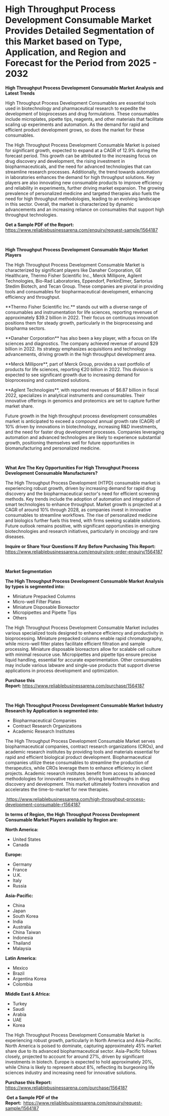 <p><h1>High Throughput Process Development Consumable Market Provides Detailed Segmentation of this Market based on Type, Application, and Region and Forecast for the Period from 2025 - 2032</h1></p><p><strong>High Throughput Process Development Consumable Market Analysis and Latest Trends</strong></p>
<p><p>High Throughput Process Development Consumables are essential tools used in biotechnology and pharmaceutical research to expedite the development of bioprocesses and drug formulations. These consumables include microplates, pipette tips, reagents, and other materials that facilitate scaling up experiments and automation. As the demand for rapid and efficient product development grows, so does the market for these consumables.</p><p>The High Throughput Process Development Consumable Market is poised for significant growth, expected to expand at a CAGR of 12.9% during the forecast period. This growth can be attributed to the increasing focus on drug discovery and development, the rising investment in biopharmaceuticals, and the need for advanced technologies that can streamline research processes. Additionally, the trend towards automation in laboratories enhances the demand for high throughput solutions. Key players are also innovating new consumable products to improve efficiency and reliability in experiments, further driving market expansion. The growing prevalence of personalized medicine and targeted therapies also fuels the need for high throughput methodologies, leading to an evolving landscape in this sector. Overall, the market is characterized by dynamic advancements and an increasing reliance on consumables that support high throughput technologies.</p></p>
<p><strong>Get a Sample PDF of the Report:&nbsp;</strong> <a href="https://www.reliablebusinessarena.com/enquiry/request-sample/1564187?utm_campaign=3292&utm_medium=2&utm_source=Github&utm_content=ia&utm_term=14042025&utm_id=high-throughput-process-development-consumable">https://www.reliablebusinessarena.com/enquiry/request-sample/1564187</a></p>
<p>&nbsp;</p>
<p><strong>High Throughput Process Development Consumable Major Market Players</strong></p>
<p><p>The High Throughput Process Development Consumable Market is characterized by significant players like Danaher Corporation, GE Healthcare, Thermo Fisher Scientific Inc., Merck Millipore, Agilent Technologies, Bio-Rad Laboratories, Eppendorf, PerkinElmer, Sartorius Stedim Biotech, and Tecan Group. These companies are pivotal in providing tools and consumables for biopharmaceutical development, enhancing efficiency and throughput.</p><p>**Thermo Fisher Scientific Inc.** stands out with a diverse range of consumables and instrumentation for life sciences, reporting revenues of approximately $39.2 billion in 2022. Their focus on continuous innovation positions them for steady growth, particularly in the bioprocessing and biopharma sectors.</p><p>**Danaher Corporation** has also been a key player, with a focus on life sciences and diagnostics. The company achieved revenue of around $29 billion in 2022. Its strategy emphasizes acquisitions and technology advancements, driving growth in the high throughput development area.</p><p>**Merck Millipore**, part of Merck Group, provides a vast portfolio of products for life sciences, reporting €20 billion in 2022. This division is expected to see significant growth due to increasing demand for bioprocessing and customized solutions.</p><p>**Agilent Technologies**, with reported revenues of $6.87 billion in fiscal 2022, specializes in analytical instruments and consumables. Their innovative offerings in genomics and proteomics are set to capture further market share.</p><p>Future growth in the high throughput process development consumables market is anticipated to exceed a compound annual growth rate (CAGR) of 10% driven by innovations in biotechnology, increasing R&D investments, and the need for faster drug development processes. Companies leveraging automation and advanced technologies are likely to experience substantial growth, positioning themselves well for future opportunities in biomanufacturing and personalized medicine.</p></p>
<p>&nbsp;</p>
<p><strong>What Are The Key Opportunities For High Throughput Process Development Consumable Manufacturers?</strong></p>
<p><p>The High Throughput Process Development (HTPD) consumable market is experiencing robust growth, driven by increasing demand for rapid drug discovery and the biopharmaceutical sector's need for efficient screening methods. Key trends include the adoption of automation and integration of smart technologies to enhance throughput. Market growth is projected at a CAGR of around 10% through 2028, as companies invest in innovative consumables to streamline workflows. The rise of personalized medicine and biologics further fuels this trend, with firms seeking scalable solutions. Future outlook remains positive, with significant opportunities in emerging biotechnologies and research initiatives, particularly in oncology and rare diseases.</p></p>
<p><strong>Inquire or Share Your Questions If Any Before Purchasing This Report:</strong> <a href="https://www.reliablebusinessarena.com/enquiry/pre-order-enquiry/1564187?utm_campaign=3292&utm_medium=2&utm_source=Github&utm_content=ia&utm_term=14042025&utm_id=high-throughput-process-development-consumable">https://www.reliablebusinessarena.com/enquiry/pre-order-enquiry/1564187</a></p>
<p>&nbsp;</p>
<p><strong>Market Segmentation</strong></p>
<p><strong>The High Throughput Process Development Consumable Market Analysis by types is segmented into:</strong></p>
<p><ul><li>Miniature Prepacked Columns</li><li>Micro-well Filter Plates</li><li>Miniature Disposable Bioreactor</li><li>Micropipettes and Pipette Tips</li><li>Others</li></ul></p>
<p><p>The High Throughput Process Development Consumable Market includes various specialized tools designed to enhance efficiency and productivity in bioprocessing. Miniature prepacked columns enable rapid chromatography, while micro-well filter plates facilitate efficient filtration and sample processing. Miniature disposable bioreactors allow for scalable cell culture with minimal resource use. Micropipettes and pipette tips ensure precise liquid handling, essential for accurate experimentation. Other consumables may include various labware and single-use products that support diverse applications in process development and optimization.</p></p>
<p><strong>Purchase this Report:&nbsp;</strong><a href="https://www.reliablebusinessarena.com/purchase/1564187?utm_campaign=3292&utm_medium=2&utm_source=Github&utm_content=ia&utm_term=14042025&utm_id=high-throughput-process-development-consumable">https://www.reliablebusinessarena.com/purchase/1564187</a></p>
<p>&nbsp;</p>
<p><strong>The High Throughput Process Development Consumable Market Industry Research by Application is segmented into:</strong></p>
<p><ul><li>Biopharmaceutical Companies</li><li>Contract Research Organizations</li><li>Academic Research Institutes</li></ul></p>
<p><p>The High Throughput Process Development Consumable Market serves biopharmaceutical companies, contract research organizations (CROs), and academic research institutes by providing tools and materials essential for rapid and efficient biological product development. Biopharmaceutical companies utilize these consumables to streamline the production of therapeutics, while CROs leverage them to enhance efficiency in client projects. Academic research institutes benefit from access to advanced methodologies for innovative research, driving breakthroughs in drug discovery and development. This market ultimately fosters innovation and accelerates the time-to-market for new therapies.</p></p>
<p><a href="https://www.reliablebusinessarena.com/high-throughput-process-development-consumable-r1564187?utm_campaign=3292&utm_medium=2&utm_source=Github&utm_content=ia&utm_term=14042025&utm_id=high-throughput-process-development-consumable">&nbsp;https://www.reliablebusinessarena.com/high-throughput-process-development-consumable-r1564187</a></p>
<p><strong>In terms of Region, the High Throughput Process Development Consumable Market Players available by Region are:</strong></p>
<p>
    <p> <strong> North America: </strong>
        <ul>
            <li>United States</li>
            <li>Canada</li>
        </ul>
        </p> 
    <p> <strong> Europe: </strong>
        <ul>
            <li>Germany</li>
            <li>France</li>
            <li>U.K.</li>
            <li>Italy</li>
            <li>Russia</li>
        </ul>
        </p> 
    <p> <strong> Asia-Pacific: </strong>
        <ul>
            <li>China</li>
            <li>Japan</li>
            <li>South Korea</li>
            <li>India</li>
            <li>Australia</li>
            <li>China Taiwan</li>
            <li>Indonesia</li>
            <li>Thailand</li>
            <li>Malaysia</li>
        </ul>
        </p> 
    <p> <strong> Latin America: </strong>
        <ul>
            <li>Mexico</li>
            <li>Brazil</li>
            <li>Argentina Korea</li>
            <li>Colombia</li>
        </ul>
        </p> 
    <p> <strong> Middle East & Africa: </strong>
        <ul>
            <li>Turkey</li>
            <li>Saudi</li>
            <li>Arabia</li>
            <li>UAE</li>
            <li>Korea</li>
        </ul>
    </p>
    </p>
<p><p>The High Throughput Process Development Consumable Market is experiencing robust growth, particularly in North America and Asia-Pacific. North America is poised to dominate, capturing approximately 45% market share due to its advanced biopharmaceutical sector. Asia-Pacific follows closely, projected to account for around 27%, driven by significant investments in biotech. Europe is expected to hold approximately 20%, while China is likely to represent about 8%, reflecting its burgeoning life sciences industry and increasing need for innovative solutions.</p></p>
<p><strong>Purchase this Report: </strong><a href="https://www.reliablebusinessarena.com/purchase/1564187?utm_campaign=3292&utm_medium=2&utm_source=Github&utm_content=ia&utm_term=14042025&utm_id=high-throughput-process-development-consumable">https://www.reliablebusinessarena.com/purchase/1564187</a></p>
<p>&nbsp;<strong>Get a Sample PDF of the Report:&nbsp;&nbsp;</strong><a href="https://www.reliablebusinessarena.com/enquiry/request-sample/1564187?utm_campaign=3292&utm_medium=2&utm_source=Github&utm_content=ia&utm_term=14042025&utm_id=high-throughput-process-development-consumable">https://www.reliablebusinessarena.com/enquiry/request-sample/1564187</a></p>
<p><strong></strong></p>
<p><p></p><p></p><p></p></p>